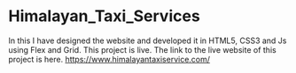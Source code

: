 # Himalayan_Taxi_Services

In this I have designed the website and developed it in HTML5, CSS3 and Js using Flex and Grid.
This project is live. The link to the live website of this project is here. 
https://www.himalayantaxiservice.com/
